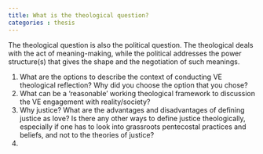 ```yaml
---
title: What is the theological question? 
categories : thesis
---
```


The theological question is also the political question. The theological deals with the act of meaning-making, while the political addresses the power structure(s) that gives the shape and the negotiation of such meanings.
1.  What are the options to describe the context of conducting VE theological reflection? Why did you choose the option that you chose?
2.  What can be a ‘reasonable’ working theological framework to discussion the VE engagement with reality/society?
3. Why justice? What are the advantages and disadvantages of defining justice as love? Is there any other ways to define justice theologically, especially if one has to look into grassroots pentecostal practices and beliefs, and not to the theories of justice?
4. 